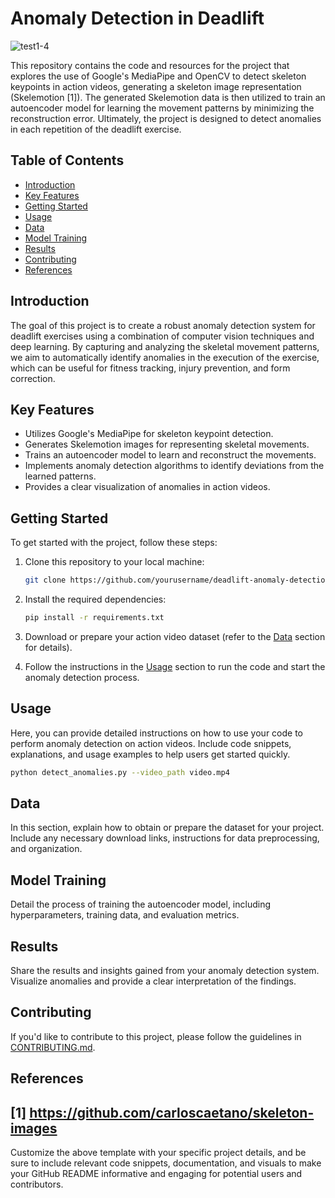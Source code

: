 # Anomaly Detection in Deadlift

![test1-4](https://github.com/erictom97/Anomaly-Detection-in-Deadlift/assets/40288848/2114b5a0-6bcd-4e01-aafe-26845e68d4d2)

This repository contains the code and resources for the project that explores the use of Google's MediaPipe and OpenCV to detect skeleton keypoints in action videos, generating a skeleton image representation (Skelemotion [1]). The generated Skelemotion data is then utilized to train an autoencoder model for learning the movement patterns by minimizing the reconstruction error. Ultimately, the project is designed to detect anomalies in each repetition of the deadlift exercise.

## Table of Contents

- [Introduction](#introduction)
- [Key Features](#key-features)
- [Getting Started](#getting-started)
- [Usage](#usage)
- [Data](#data)
- [Model Training](#model-training)
- [Results](#results)
- [Contributing](#contributing)
- [References](#References)

## Introduction

The goal of this project is to create a robust anomaly detection system for deadlift exercises using a combination of computer vision techniques and deep learning. By capturing and analyzing the skeletal movement patterns, we aim to automatically identify anomalies in the execution of the exercise, which can be useful for fitness tracking, injury prevention, and form correction.

## Key Features

- Utilizes Google's MediaPipe for skeleton keypoint detection.
- Generates Skelemotion images for representing skeletal movements.
- Trains an autoencoder model to learn and reconstruct the movements.
- Implements anomaly detection algorithms to identify deviations from the learned patterns.
- Provides a clear visualization of anomalies in action videos.

## Getting Started

To get started with the project, follow these steps:

1. Clone this repository to your local machine:

   ```bash
   git clone https://github.com/yourusername/deadlift-anomaly-detection.git
   ```

2. Install the required dependencies:

   ```bash
   pip install -r requirements.txt
   ```

3. Download or prepare your action video dataset (refer to the [Data](#data) section for details).

4. Follow the instructions in the [Usage](#usage) section to run the code and start the anomaly detection process.

## Usage

Here, you can provide detailed instructions on how to use your code to perform anomaly detection on action videos. Include code snippets, explanations, and usage examples to help users get started quickly.

```bash
python detect_anomalies.py --video_path video.mp4
```

## Data

In this section, explain how to obtain or prepare the dataset for your project. Include any necessary download links, instructions for data preprocessing, and organization.

## Model Training

Detail the process of training the autoencoder model, including hyperparameters, training data, and evaluation metrics.

## Results

Share the results and insights gained from your anomaly detection system. Visualize anomalies and provide a clear interpretation of the findings.

## Contributing

If you'd like to contribute to this project, please follow the guidelines in [CONTRIBUTING.md](CONTRIBUTING.md).

## References

[1] https://github.com/carloscaetano/skeleton-images
---

Customize the above template with your specific project details, and be sure to include relevant code snippets, documentation, and visuals to make your GitHub README informative and engaging for potential users and contributors.
 
